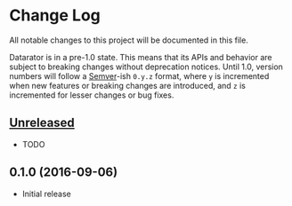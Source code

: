 # Change Log

All notable changes to this project will be documented in this file.

Datarator is in a pre-1.0 state. This means that its APIs and behavior are subject to breaking changes without deprecation notices. Until 1.0, version numbers will follow a [Semver][]-ish `0.y.z` format, where `y` is incremented when new features or breaking changes are introduced, and `z` is incremented for lesser changes or bug fixes.

## [Unreleased][]

* TODO

## 0.1.0 (2016-09-06)

* Initial release

[Semver]: http://semver.org
[Unreleased]: https://github.com/datarator/datarator/compare/v0.1.0...master
